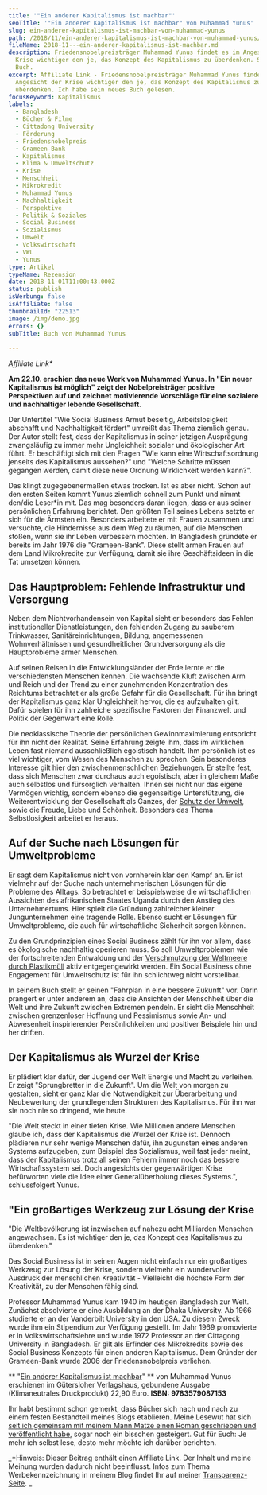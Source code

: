 ```yaml
---
title: '"Ein anderer Kapitalismus ist machbar"'
seoTitle: '"Ein anderer Kapitalismus ist machbar" von Muhammad Yunus'
slug: ein-anderer-kapitalismus-ist-machbar-von-muhammad-yunus
path: /2018/11/ein-anderer-kapitalismus-ist-machbar-von-muhammad-yunus/
fileName: 2018-11---ein-anderer-kapitalismus-ist-machbar.md
description: Friedensnobelpreisträger Muhammad Yunus findet es im Angesicht der
  Krise wichtiger den je, das Konzept des Kapitalismus zu überdenken. Sein neues
  Buch.
excerpt: Affiliate Link - Friedensnobelpreisträger Muhammad Yunus findet es im
  Angesicht der Krise wichtiger den je, das Konzept des Kapitalismus zu
  überdenken. Ich habe sein neues Buch gelesen.
focusKeyword: Kapitalismus
labels:
  - Bangladesh
  - Bücher & Filme
  - Cittadong University
  - Förderung
  - Friedensnobelpreis
  - Grameen-Bank
  - Kapitalismus
  - Klima & Umweltschutz
  - Krise
  - Menschheit
  - Mikrokredit
  - Muhammad Yunus
  - Nachhaltigkeit
  - Perspektive
  - Politik & Soziales
  - Social Business
  - Sozialismus
  - Umwelt
  - Volkswirtschaft
  - VWL
  - Yunus
type: Artikel
typeName: Rezension
date: 2018-11-01T11:00:43.000Z
status: publish
isWerbung: false
isAffiliate: false
thumbnailId: "22513"
image: /img/demo.jpg
errors: {}
subTitle: Buch von Muhammad Yunus
  
---
```


_Affiliate Link\*_

**Am 22.10. erschien das neue Werk von Muhammad Yunus. In "Ein neuer
Kapitalismus ist möglich" zeigt der Nobelpreisträger positive Perspektiven auf
und zeichnet motivierende Vorschläge für eine sozialere und nachhaltiger lebende
Gesellschaft.**

Der Untertitel "Wie Social Business Armut beseitig, Arbeitslosigkeit abschafft
und Nachhaltigkeit fördert" umreißt das Thema ziemlich genau. Der Autor stellt
fest, dass der Kapitalismus in seiner jetzigen Ausprägung zwangsläufig zu immer
mehr Ungleichheit sozialer und ökologischer Art führt. Er beschäftigt sich mit
den Fragen "Wie kann eine Wirtschaftsordnung jenseits des Kapitalismus
aussehen?" und "Welche Schritte müssen gegangen werden, damit diese neue Ordnung
Wirklichkeit werden kann?".

Das klingt zugegebenermaßen etwas trocken. Ist es aber nicht. Schon auf den
ersten Seiten kommt Yunus ziemlich schnell zum Punkt und nimmt den/die Leser\*in
mit. Das mag besonders daran liegen, dass er aus seiner persönlichen Erfahrung
berichtet. Den größten Teil seines Lebens setzte er sich für die Ärmsten ein.
Besonders arbeitete er mit Frauen zusammen und versuchte, die Hindernisse aus
dem Weg zu räumen, auf die Menschen stoßen, wenn sie ihr Leben verbessern
möchten. In Bangladesh gründete er bereits im Jahr 1976 die "Grameen-Bank".
Diese stellt armen Frauen auf dem Land Mikrokredite zur Verfügung, damit sie
ihre Geschäftsideen in die Tat umsetzen können.

## Das Hauptproblem: Fehlende Infrastruktur und Versorgung

Neben dem Nichtvorhandensein von Kapital sieht er besonders das Fehlen
institutioneller Dienstleistungen, den fehlenden Zugang zu sauberem Trinkwasser,
Sanitäreinrichtungen, Bildung, angemessenen Wohnverhältnissen und
gesundheitlicher Grundversorgung als die Hauptprobleme armer Menschen.

Auf seinen Reisen in die Entwicklungsländer der Erde lernte er die
verschiedensten Menschen kennen. Die wachsende Kluft zwischen Arm und Reich und
der Trend zu einer zunehmenden Konzentration des Reichtums betrachtet er als
große Gefahr für die Gesellschaft. Für ihn bringt der Kapitalismus ganz klar
Ungleichheit hervor, die es aufzuhalten gilt. Dafür spielen für ihn zahlreiche
spezifische Faktoren der Finanzwelt und Politik der Gegenwart eine Rolle.

Die neoklassische Theorie der persönlichen Gewinnmaximierung entspricht für ihn
nicht der Realität. Seine Erfahrung zeigte ihm, dass im wirklichen Leben fast
niemand ausschließlich egoistisch handelt. Ihm persönlich ist es viel wichtiger,
vom Wesen des Menschen zu sprechen. Sein besonderes Interesse gilt hier den
zwischenmenschlichen Beziehungen. Er stellte fest, dass sich Menschen zwar
durchaus auch egoistisch, aber in gleichem Maße auch selbstlos und fürsorglich
verhalten. Ihnen sei nicht nur das eigene Vermögen wichtig, sondern ebenso die
gegenseitige Unterstützung, die Weiterentwicklung der Gesellschaft als Ganzes,
der [Schutz der Umwelt](/category/gesellschaft/klima-umweltschutz/), sowie die
Freude, Liebe und Schönheit. Besonders das Thema Selbstlosigkeit arbeitet er
heraus.

## Auf der Suche nach Lösungen für Umweltprobleme

Er sagt dem Kapitalismus nicht von vornherein klar den Kampf an. Er ist vielmehr
auf der Suche nach unternehmerischen Lösungen für die Probleme des Alltags. So
betrachtet er beispielsweise die wirtschaftlichen Aussichten des afrikanischen
Staates Uganda durch den Anstieg des Unternehmertums. Hier spielt die Gründung
zahlreicher kleiner Jungunternehmen eine tragende Rolle. Ebenso sucht er
Lösungen für Umweltprobleme, die auch für wirtschaftliche Sicherheit sorgen
können.

Zu den Grundprinzipien eines Social Business zählt für ihn vor allem, dass es
ökologische nachhaltig operieren muss. So soll Umweltproblemen wie der
fortschreitenden Entwaldung und der
[Verschmutzung der Weltmeere durch Plastikmüll](/2018/08/replace-plastic-app-kueste-gegen-plastik/)
aktiv entgegengewirkt werden. Ein Social Business ohne Engagement für
Umweltschutz ist für ihn schlichtweg nicht vorstellbar.

In seinem Buch stellt er seinen "Fahrplan in eine bessere Zukunft" vor. Darin
prangert er unter anderem an, dass die Ansichten der Menschheit über die Welt
und ihre Zukunft zwischen Extremen pendeln. Er sieht die Menschheit zwischen
grenzenloser Hoffnung und Pessimismus sowie An- und Abwesenheit inspirierender
Persönlichkeiten und positiver Beispiele hin und her driften.

## Der Kapitalismus als Wurzel der Krise

Er plädiert klar dafür, der Jugend der Welt Energie und Macht zu verleihen. Er
zeigt "Sprungbretter in die Zukunft". Um die Welt von morgen zu gestalten, sieht
er ganz klar die Notwendigkeit zur Überarbeitung und Neubewertung der
grundlegenden Strukturen des Kapitalismus. Für ihn war sie noch nie so dringend,
wie heute.

"Die Welt steckt in einer tiefen Krise. Wie Millionen andere Menschen glaube
ich, dass der Kapitalismus die Wurzel der Krise ist. Dennoch plädieren nur sehr
wenige Menschen dafür, ihn zugunsten eines anderen Systems aufzugeben, zum
Beispiel des Sozialismus, weil fast jeder meint, dass der Kapitalismus trotz all
seinen Fehlern immer noch das bessere Wirtschaftssystem sei. Doch angesichts der
gegenwärtigen Krise befürworten viele die Idee einer Generalüberholung dieses
Systems.", schlussfolgert Yunus.

## "Ein großartiges Werkzeug zur Lösung der Krise

"Die Weltbevölkerung ist inzwischen auf nahezu acht Milliarden Menschen
angewachsen. Es ist wichtiger den je, das Konzept des Kapitalismus zu
überdenken."

Das Social Business ist in seinen Augen nicht einfach nur ein großartiges
Werkzeug zur Lösung der Krise, sondern vielmehr ein wundervoller Ausdruck der
menschlichen Kreativität - Vielleicht die höchste Form der Kreativität, zu der
Menschen fähig sind.

Professor Muhammad Yunus kam 1940 im heutigen Bangladesh zur Welt. Zunächst
absolvierte er eine Ausbildung an der Dhaka University. Ab 1966 studierte er an
der Vanderbilt University in den USA. Zu diesem Zweck wurde ihm ein Stipendium
zur Verfügung gestellt. Im Jahr 1969 promovierte er in Volkswirtschaftslehre und
wurde 1972 Professor an der Cittagong University in Bangladesh. Er gilt als
Erfinder des Mikrokredits sowie des Social Business Konzepts für einen anderen
Kapitalismus. Dem Gründer der Grameen-Bank wurde 2006 der Friedensnobelpreis
verliehen.

** "[Ein anderer Kapitalismus ist machbar](https://amzn.to/2T0Clnk)" ** von
Muhammad Yunus erschienen im Gütersloher Verlagshaus, gebundene Ausgabe
(Klimaneutrales Druckprodukt) 22,90 Euro. **ISBN: 9783579087153**

Ihr habt bestimmt schon gemerkt, dass Bücher sich nach und nach zu einem festen
Bestandteil meines Blogs etablieren. Meine Lesewut hat sich
[seit ich gemeinsam mit meinem Mann Matze einen Roman geschrieben und veröffentlicht habe](https://amreis.de/hermetiker/),
sogar noch ein bisschen gesteigert. Gut für Euch: Je mehr ich selbst lese, desto
mehr möchte ich darüber berichten.

_\*Hinweis: Dieser Beitrag enthält einen Affiliate Link. Der Inhalt und meine
Meinung wurden dadurch nicht beeinflusst. Infos zum Thema Werbekennzeichnung in
meinem Blog findet Ihr auf meiner [Transparenz-Seite](/werbung/). _

  
